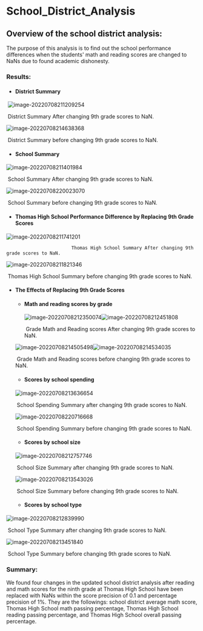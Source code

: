 # School_District_Analysis



## Overview of the school district analysis:

The purpose of this analysis is to find out the school performance differences when the students' math and reading scores are changed to NaNs due to found academic dishonesty.

### Results:

- #### District Summary

​			![image-20220708211209254](C:\Users\yunka\AppData\Roaming\Typora\typora-user-images\image-20220708211209254.png)

​					District Summary After changing 9th grade scores to NaN.

![image-20220708214638368](C:\Users\yunka\AppData\Roaming\Typora\typora-user-images\image-20220708214638368.png)

​					District Summary before changing 9th grade scores to NaN.





- #### School Summary

![image-20220708211401984](C:\Users\yunka\AppData\Roaming\Typora\typora-user-images\image-20220708211401984.png)

​							School Summary After changing 9th grade scores to NaN.



![image-20220708220023070](C:\Users\yunka\AppData\Roaming\Typora\typora-user-images\image-20220708220023070.png)

​							School Summary before changing 9th grade scores to NaN.





- #### Thomas High School Performance Difference by Replacing 9th Grade Scores

![image-20220708211741201](C:\Users\yunka\AppData\Roaming\Typora\typora-user-images\image-20220708211741201.png)

 							Thomas High School Summary After changing 9th grade scores to NaN.

![image-20220708211821346](C:\Users\yunka\AppData\Roaming\Typora\typora-user-images\image-20220708211821346.png)

​							Thomas High School Summary before changing 9th grade scores to NaN.





- #### The Effects of Replacing 9th Grade Scores

  - #### Math and reading scores by grade

    ![image-20220708212350074](C:\Users\yunka\AppData\Roaming\Typora\typora-user-images\image-20220708212350074.png)![image-20220708212451808](C:\Users\yunka\AppData\Roaming\Typora\typora-user-images\image-20220708212451808.png)

    ​											Grade Math and Reading scores After changing 9th grade scores to NaN.

    

  ![image-20220708214505498](C:\Users\yunka\AppData\Roaming\Typora\typora-user-images\image-20220708214505498.png)![image-20220708214534035](C:\Users\yunka\AppData\Roaming\Typora\typora-user-images\image-20220708214534035.png)

  ​													Grade Math and Reading scores before changing 9th grade scores to NaN.

  

  

  - #### Scores by school spending

  

  ![image-20220708213636654](C:\Users\yunka\AppData\Roaming\Typora\typora-user-images\image-20220708213636654.png)

  ​											School Spending Summary after changing 9th grade scores to NaN.

  

  ![image-20220708220716668](C:\Users\yunka\AppData\Roaming\Typora\typora-user-images\image-20220708220716668.png)

  ​											School Spending Summary before changing 9th grade scores to NaN.

  

  

  - #### Scores by school size

    

  ![image-20220708212757746](C:\Users\yunka\AppData\Roaming\Typora\typora-user-images\image-20220708212757746.png)

  ​											School Size Summary after changing 9th grade scores to NaN.

  

  ![image-20220708213543026](C:\Users\yunka\AppData\Roaming\Typora\typora-user-images\image-20220708213543026.png)

  ​												School Size Summary before changing 9th grade scores to NaN.

  

  

  - #### Scores by school type

![image-20220708212839990](C:\Users\yunka\AppData\Roaming\Typora\typora-user-images\image-20220708212839990.png)

​												School Type Summary after changing 9th grade scores to NaN.

![image-20220708213451840](C:\Users\yunka\AppData\Roaming\Typora\typora-user-images\image-20220708213451840.png)

​												School Type Summary before changing 9th grade scores to NaN.





### Summary:

We found four changes in the updated school district analysis after reading and math scores for the ninth grade at Thomas High School have been replaced with NaNs within the score precision of 0.1 and percentage precision of 1%.  They are the followings: school district average math score, Thomas High School math passing percentage,  Thomas High School reading passing percentage,  and Thomas High School overall passing percentage.

